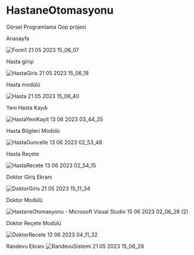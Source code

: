 # HastaneOtomasyonu
Görsel Programlama Oop projesi

Anasayfa

![Form1 21 05 2023 15_06_07](https://github.com/songulkosak/HastaneOtomasyonu/assets/105944666/3b585e92-ec38-460b-8554-7399fa07f003)

Hasta girişi

![HastaGiris 21 05 2023 15_06_18](https://github.com/songulkosak/HastaneOtomasyonu/assets/105944666/565ff168-c42d-4d28-9dc7-0398dfe349cd)

Hasta modülü

![Hasta 21 05 2023 15_06_40](https://github.com/songulkosak/HastaneOtomasyonu/assets/105944666/a8ddcb94-1d67-4afb-9d99-9841a23ad49b)

Yeni Hasta Kaydı

![HastaYeniKayit 13 06 2023 03_44_35](https://github.com/songulkosak/HastaneOtomasyonu/assets/105944666/2996660d-a2c0-49b8-99f1-8498b1e2009d)

Hasta Bilgileri Modülü

![HastaGuncelle 13 06 2023 02_53_48](https://github.com/songulkosak/HastaneOtomasyonu/assets/105944666/323ebd58-6e7a-4367-95aa-73a6e47922a5)

Hasta Reçete 

![HastaRecete 13 06 2023 02_54_15](https://github.com/songulkosak/HastaneOtomasyonu/assets/105944666/9ec7148b-291a-4581-af97-e2a6e5179b92)

Doktor Giriş Ekranı

![DoktorGiris 21 05 2023 15_11_34](https://github.com/songulkosak/HastaneOtomasyonu/assets/105944666/e121e287-0c3e-4515-9e3c-462be92e1910)

Doktor Modülü

![HastaneOtomasyonu - Microsoft Visual Studio 15 06 2023 02_06_28 (2)](https://github.com/songulkosak/HastaneOtomasyonu/assets/105944666/1f4abf48-6b59-421a-9426-27188ab6eec3)


Doktor Reçete Modülü

![DoktorRecete 13 06 2023 04_11_32](https://github.com/songulkosak/HastaneOtomasyonu/assets/105944666/2ad4d77a-e5aa-4917-a9db-4dab513bb262)

Randevu Ekranı
![RandevuSistemi 21 05 2023 15_06_28](https://github.com/songulkosak/HastaneOtomasyonu/assets/105944666/497ac93b-5cf5-4f20-8339-7ae7b5957e00)

